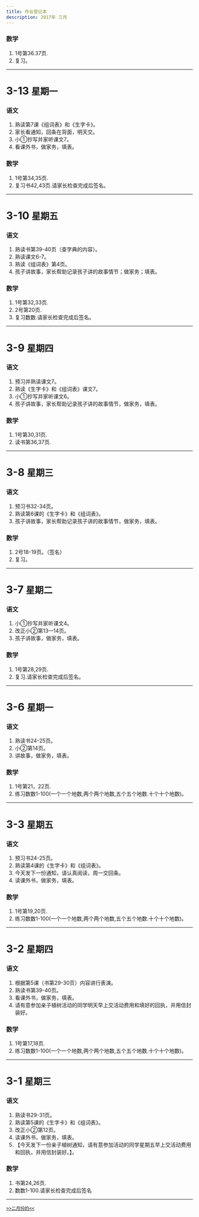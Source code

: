 ```yaml
---
title: 作业登记本
description: 2017年 三月
---
```


### 数学
1. 1号第36.37页.
2. 复习。
---
# 3-13 `星期一`

### 语文
1. 熟读第7课《组词表》和《生字卡》。
2. 家长看通知，回条在背面，明天交。
3. 小①抄写并家听课文7。
4. 看课外书，做家务，填表。

### 数学
1. 1号第34,35页.
2. 复习书42,43页.请家长检查完成后签名。

---

# 3-10 `星期五`

### 语文
1. 熟读书第39-40页（查字典的内容）。
2. 熟读课文6-7。
3. 熟读《组词表》第4页。
4. 孩子讲故事，家长帮助记录孩子讲的故事情节；做家务；填表。

### 数学
1. 1号第32,33页.
2. 2号第20页.
3. 复习数数.请家长检查完成后签名。

---

# 3-9 `星期四`

### 语文
1. 预习并熟读课文7。
2. 熟读《生字卡》和《组词表》课文7。
3. 小①抄写并家听课文6。
4. 孩子讲故事，家长帮助记录孩子讲的故事情节，做家务，填表。

### 数学
1. 1号第30,31页.
2. 读书第36,37页.

---

# 3-8 `星期三`

### 语文
1. 预习书32-34页。
2. 熟读第6课的《生字卡》和《组词表》。
3. 孩子讲故事，家长帮助记录孩子讲的故事情节，做家务，填表。

### 数学
1. 2号18-19页。（签名）
2. 复习。

---
# 3-7 `星期二`

### 语文
1. 小①抄写并家听课文4。
2. 改正小②第13—14页。
3. 孩子讲故事，做家务，填表。

### 数学
1. 1号第28,29页.
2. 复习.请家长检查完成后签名。

---

# 3-6 `星期一`
### 语文
1. 熟读书24-25页。
2. 小②第14页。
3. 讲故事，做家务，填表。

### 数学
1. 1号第21，22页.
2. 练习数数1-100(一个一个地数,两个两个地数,五个五个地数.十个十个地数)。

---
# 3-3 `星期五`
### 语文
1. 预习书24-25页。
2. 熟读第4课的《生字卡》和《组词表》。
3. 今天发下一份通知，请认真阅读，周一交回条。
4. 读课外书，做家务，填表。

### 数学
1. 1号第19,20页.
2. 练习数数1-100(一个一个地数,两个两个地数,五个五个地数.十个十个地数)。

---
# 3-2 `星期四`
### 语文
1. 根据第5课（书第29-30页）内容进行表演。
2. 熟读书第39-40页。
3. 看课外书，做家务，填表。
4. 请有意参加亲子植树活动的同学明天早上交活动费用和填好的回执，并用信封装好。

### 数学
1. 1号第17,18页.
2. 练习数数1-100(一个一个地数,两个两个地数,五个五个地数.十个十个地数)。

---
# 3-1 `星期三`
### 语文
1. 熟读书29-31页。
2. 熟读第5课的《生字卡》和《组词表》。
3. 改正小②第12页。
4. 读课外书，做家务，填表。
5. 【今天发下一份亲子植树通知，请有意参加活动的同学星期五早上交活动费用和回执，并用信封装好。】。

### 数学
1. 书第24,26页.
2. 数数1-100.请家长检查完成后签名

---
[`>>二月份的<<`](2017-02)
